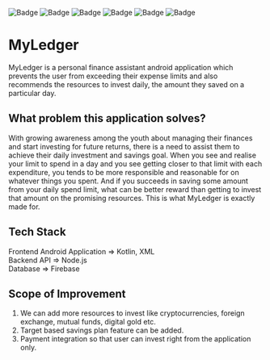 ![Badge](https://img.shields.io/badge/MyLedger-red) ![Badge](https://img.shields.io/badge/Fintech-blue) ![Badge](https://img.shields.io/badge/Android-green) ![Badge](https://img.shields.io/badge/Node.js-gray) ![Badge](https://img.shields.io/badge/Firebase-orange) ![Badge](https://img.shields.io/badge/Kotlin-purple)
# MyLedger
MyLedger is a personal finance assistant android application which prevents the user from exceeding their expense limits and also recommends the resources to invest daily, the amount they saved on a particular day.

## What problem this application solves?
With growing awareness among the youth about managing their finances and start investing for future returns, there is a need to assist them to achieve their daily investment and savings goal. When you see and realise your limit to spend in a day and you see getting closer to that limit with each expenditure, you tends to be more responsible and reasonable for on whatever things you spent. And if you succeeds in saving some amount from your daily spend limit, what can be better reward than getting to invest that amount on the promising resources. This is what MyLedger is exactly made for.

## Tech Stack
Frontend Android Application => Kotlin, XML
<br>
Backend API => Node.js
<br>
Database => Firebase

## Scope of Improvement
1. We can add more resources to invest like cryptocurrencies, foreign exchange, mutual funds, digital gold etc.
2. Target based savings plan feature can be added.
3. Payment integration so that user can invest right from the application only.

